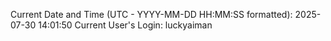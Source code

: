 Current Date and Time (UTC - YYYY-MM-DD HH:MM:SS formatted): 2025-07-30 14:01:50
Current User's Login: luckyaiman
